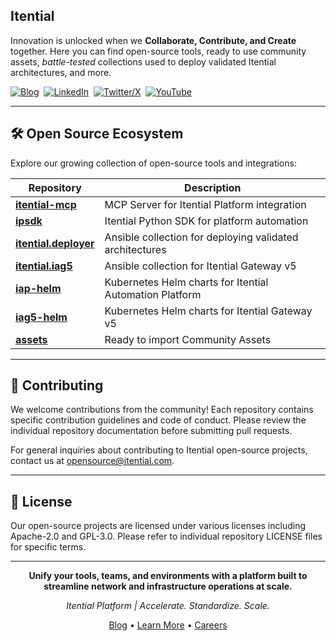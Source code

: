## Itential

Innovation is unlocked when we **Collaborate, Contribute, and Create** together. Here you can find open-source tools, ready to use community assets, _battle-tested_ collections used to deploy validated Itential architectures, and more.

<p align="left">
<a href="https://itential.com/blog"><img src="https://img.shields.io/badge/-Blog-FF0095?style=for-the-badge&logo=rss&logoColor=white" alt="Blog"/></a>&nbsp;
<a href="https://www.linkedin.com/company/itential"><img src="https://img.shields.io/badge/-LinkedIn-0D182A?style=for-the-badge&logo=linkedin&logoColor=white" alt="LinkedIn"/></a>&nbsp;
<a href="https://twitter.com/itentialinc"><img src="https://img.shields.io/badge/-Twitter-0D182A?style=for-the-badge&logo=x&logoColor=white" alt="Twitter/X"/></a>&nbsp;
<a href="https://www.youtube.com/@Itential"><img src="https://img.shields.io/badge/-YouTube-0D182A?style=for-the-badge&logo=youtube&logoColor=white" alt="YouTube"/></a>
</p>

---

## 🛠️ Open Source Ecosystem

Explore our growing collection of open-source tools and integrations:

| Repository | Description |
|------------|-------------|
| **[itential-mcp](https://github.com/itential/itential-mcp)** | MCP Server for Itential Platform integration |
| **[ipsdk](https://github.com/itential/ipsdk)** | Itential Python SDK for platform automation |
| **[itential.deployer](https://github.com/itential/itential.deployer)** | Ansible collection for deploying validated architectures |
| **[itential.iag5](https://github.com/itential/itential.iag5)** | Ansible collection for Itential Gateway v5 |
| **[iap-helm](https://github.com/itential/iap-helm)** | Kubernetes Helm charts for Itential Automation Platform |
| **[iag5-helm](https://github.com/itential/iag5-helm)** | Kubernetes Helm charts for Itential Gateway v5 |
| **[assets](https://github.com/itential/assets)** | Ready to import Community Assets |

---

## 🤝 Contributing

We welcome contributions from the community! Each repository contains specific contribution guidelines and code of conduct. Please review the individual repository documentation before submitting pull requests.

For general inquiries about contributing to Itential open-source projects, contact us at [opensource@itential.com](mailto:opensource@itential.com).

---

## 📄 License

Our open-source projects are licensed under various licenses including Apache-2.0 and GPL-3.0. Please refer to individual repository LICENSE files for specific terms.

---

<div align="center">

**Unify your tools, teams, and environments with a platform built to streamline network and infrastructure operations at scale.**

_Itential Platform | Accelerate. Standardize. Scale._

[Blog](https://itential.com/blog) • [Learn More](https://itential.com) • [Careers](https://itential.com/careers)

</div>
